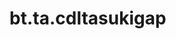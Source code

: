 <div itemscope itemtype="http://developers.google.com/ReferenceObject">
<meta itemprop="name" content="bt.ta.cdltasukigap" />
<meta itemprop="path" content="Stable" />
</div>

# bt.ta.cdltasukigap

<!-- Insert buttons and diff -->

<table class="tfo-notebook-buttons tfo-api nocontent" align="left">

</table>





<pre class="devsite-click-to-copy prettyprint lang-py tfo-signature-link">
<code>bt.ta.cdltasukigap(
    *args, **kwargs
) -> np.array
</code></pre>



<!-- Placeholder for "Used in" -->
